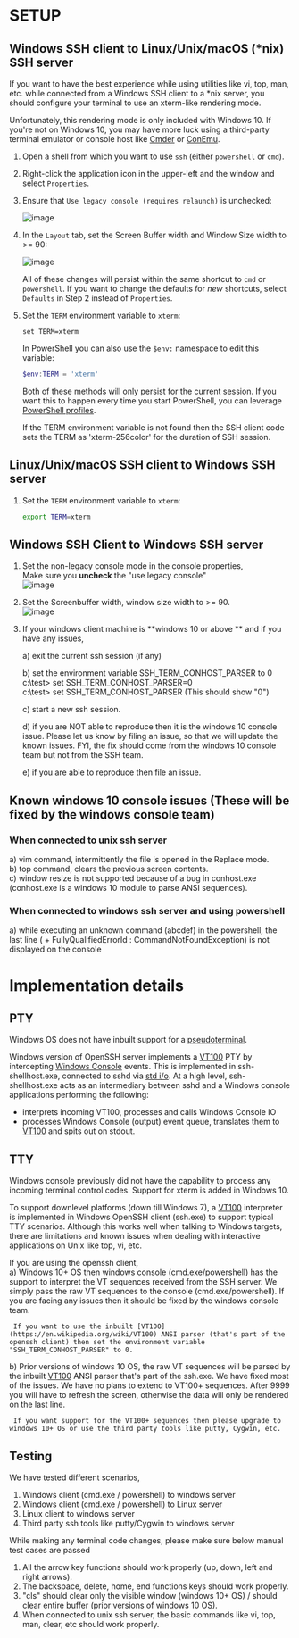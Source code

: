 # SETUP
## Windows SSH client to Linux/Unix/macOS (*nix) SSH server 
 
If you want to have the best experience while using utilities like vi, top, man, etc. while connected from a Windows SSH client to a *nix server, you should configure your terminal to use an xterm-like rendering mode.

Unfortunately, this rendering mode is only included with Windows 10. If you're not on Windows 10, you may have more luck using a third-party terminal emulator or console host like [Cmder](http://cmder.net/) or [ConEmu](https://conemu.github.io/).

1. Open a shell from which you want to use `ssh` (either `powershell` or `cmd`).
1. Right-click the application icon in the upper-left and the window and select `Properties`.
1. Ensure that `Use legacy console (requires relaunch)` is unchecked:

   ![image](https://cloud.githubusercontent.com/assets/23668037/23882278/cc062726-081c-11e7-8e4c-792da6af23b9.png)    
1. In the `Layout` tab, set the Screen Buffer width and Window Size width to >= 90:

   ![image](https://cloud.githubusercontent.com/assets/23668037/23882328/11ed4116-081d-11e7-87e0-757680ea3a74.png)

   All of these changes will persist within the same shortcut to `cmd` or `powershell`.
   If you want to change the defaults for *new* shortcuts, select `Defaults` in Step 2 instead of `Properties`.
1. Set the `TERM` environment variable to `xterm`:

   ```
   set TERM=xterm 
   ```
   
   In PowerShell you can also use the `$env:` namespace to edit this variable:
   
   ```powershell
   $env:TERM = 'xterm'
   ```
   
   Both of these methods will only persist for the current session.
   If you want this to happen every time you start PowerShell, you can leverage [PowerShell profiles](https://msdn.microsoft.com/en-us/powershell/reference/5.1/microsoft.powershell.core/about/about_profiles).

   If the TERM environment variable is not found then the SSH client code sets the TERM as 'xterm-256color' for the duration of SSH session.

## Linux/Unix/macOS SSH client to Windows SSH server

1. Set the `TERM` environment variable to `xterm`:
   ```bash
   export TERM=xterm
   ```

## Windows SSH Client to Windows SSH server

1) Set the non-legacy console mode in the console properties,   
   Make sure you **uncheck** the "use legacy console"   
![image](https://cloud.githubusercontent.com/assets/23668037/23882278/cc062726-081c-11e7-8e4c-792da6af23b9.png)    

2) Set the Screenbuffer width, window size width to >= 90.   
![image](https://cloud.githubusercontent.com/assets/23668037/23882328/11ed4116-081d-11e7-87e0-757680ea3a74.png)

3) If your windows client machine is **windows 10 or above ** and if you have any issues,   

   a) exit the current ssh session (if any)     

   b) set the environment variable SSH_TERM_CONHOST_PARSER to 0    
           c:\test\> set SSH_TERM_CONHOST_PARSER=0    
           c:\test\> set SSH_TERM_CONHOST_PARSER (This should show "0")    

   c) start a new ssh session.    

   d) if you are NOT able to reproduce then it is the windows 10 console issue. Please let us know by filing an issue, so that we will update the known issues. FYI, the fix should come from the windows 10 console team but not from the SSH team.    

   e) if you are able to reproduce then file an issue.    


## Known windows 10 console issues (These will be fixed by the windows console team)
### When connected to unix ssh server   
a) vim command, intermittently the file is opened in the Replace mode.     
b) top command, clears the previous screen contents.    
c) window resize is not supported because of a bug in conhost.exe (conhost.exe is a windows 10 module to parse ANSI sequences).

### When connected to windows ssh server and using powershell    
a) while executing an unknown command (abcdef) in the powershell, the last line ( + FullyQualifiedErrorId : CommandNotFoundException) is not displayed on the console

# Implementation details
## PTY
Windows OS does not have inbuilt support for a [pseudoterminal](https://en.wikipedia.org/wiki/Pseudoterminal). 

Windows version of OpenSSH server implements a [VT100](https://en.wikipedia.org/wiki/VT100) PTY by intercepting [Windows Console](https://msdn.microsoft.com/en-us/library/windows/desktop/ms682055(v=vs.85).aspx) events. This is implemented in ssh-shellhost.exe, connected to sshd via [std i/o](https://en.wikipedia.org/wiki/Standard_streams). At a high level, ssh-shellhost.exe acts as an intermediary between sshd and a Windows console applications performing the following: 
  - interprets incoming VT100, processes and calls Windows Console IO
  - processes Windows Console (output) event queue, translates them to [VT100](https://en.wikipedia.org/wiki/VT100) and spits out on stdout.

## TTY
Windows console previously did not have the capability to process any incoming terminal control codes. Support for xterm is added in Windows 10. 

To support downlevel platforms (down till Windows 7), a [VT100](https://en.wikipedia.org/wiki/VT100) interpreter is implemented in Windows OpenSSH client (ssh.exe) to support typical TTY scenarios. Although this works well when talking to Windows targets, there are limitations and known issues when dealing with interactive applications on Unix like top, vi, etc. 


If you are using the openssh client,  
  a) Windows 10+ OS then windows console (cmd.exe/powershell) has the support to interpret the VT sequences received from the SSH server. We simply pass the raw VT sequences to the console (cmd.exe/powershell). If you are facing any issues then it should be fixed by the windows console team.   

     If you want to use the inbuilt [VT100](https://en.wikipedia.org/wiki/VT100) ANSI parser (that's part of the openssh client) then set the environment variable "SSH_TERM_CONHOST_PARSER" to 0.

  b) Prior versions of windows 10 OS, the raw VT sequences will be parsed by the inbuilt [VT100](https://en.wikipedia.org/wiki/VT100) ANSI parser that's part of the ssh.exe. We have fixed most of the issues. We have no plans to extend to VT100+ sequences. After 9999 you will have to refresh the screen, otherwise the data will only be rendered on the last line.  

     If you want support for the VT100+ sequences then please upgrade to windows 10+ OS or use the third party tools like putty, Cygwin, etc.

## Testing  
We have tested different scenarios,   
1) Windows client (cmd.exe / powershell) to windows server   
2) Windows client (cmd.exe / powershell) to Linux server   
3) Linux client to windows server   
4) Third party ssh tools like putty/Cygwin to windows server   

While making any terminal code changes, please make sure below manual test cases are passed
1) All the arrow key functions should work properly (up, down, left and right arrows).
2) The backspace, delete, home, end functions keys should work properly.
3) "cls" should clear only the visible window (windows 10+ OS) / should clear entire buffer (prior versions of windows 10 OS).
4) When connected to unix ssh server, the basic commands like vi, top, man, clear, etc should work properly.    
